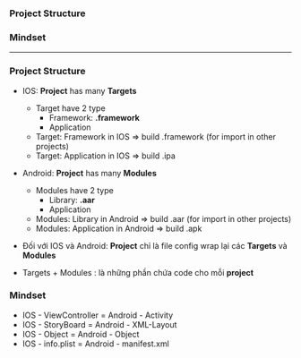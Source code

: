 ### Project Structure
### Mindset

--------------------------

### Project Structure
* IOS: **Project** has many **Targets**
  * Target have 2 type
    * Framework: **.framework**
    * Application
  * Target: Framework in IOS => build .framework (for import in other projects)
  * Target: Application in IOS => build .ipa

* Android: **Project** has many **Modules**
  *  Modules have 2 type
     * Library: **.aar**
     * Application
  *  Modules: Library in Android => build .aar (for import in other projects)
  *  Modules: Application in Android => build .apk

* Đối với IOS và Android: **Project** chỉ là file config wrap lại các **Targets** và **Modules**
* Targets + Modules : là những phần chứa code cho mỗi **project**

### Mindset

* IOS - ViewController = Android - Activity
* IOS - StoryBoard = Android - XML-Layout
* IOS - Object = Android - Object
* IOS - info.plist = Android - manifest.xml
